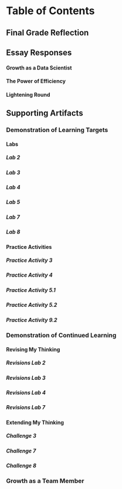 
# Table of Contents 

## Final Grade Reflection

## Essay Responses

#### Growth as a Data Scientist

#### The Power of Efficiency

#### Lightening Round

## Supporting Artifacts 

### Demonstration of Learning Targets

#### Labs

##### Lab 2

##### Lab 3

##### Lab 4

##### Lab 5

##### Lab 7 

##### Lab 8 

#### Practice Activities

##### Practice Activity 3

##### Practice Activity 4

##### Practice Activity 5.1

##### Practice Activity 5.2

##### Practice Activity 9.2

### Demonstration of Continued Learning

#### Revising My Thinking

##### Revisions Lab 2

##### Revisions Lab 3

##### Revisions Lab 4

##### Revisions Lab 7

#### Extending My Thinking

##### Challenge 3

##### Challenge 7

##### Challenge 8

### Growth as a Team Member
